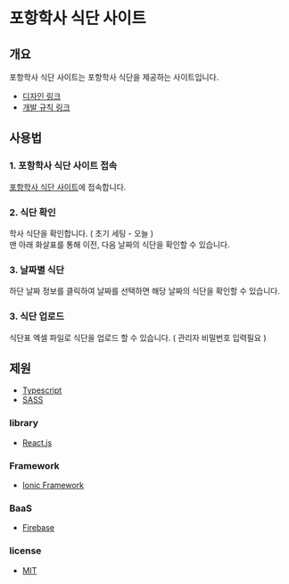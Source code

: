 # 포항학사 식단 사이트

## 개요

포항학사 식단 사이트는 포항학사 식단을 제공하는 사이트입니다.

- [디자인 링크](https://www.figma.com/file/xecHSM84BCe75z0igTSn5P/%ED%8F%AC%ED%95%AD%ED%95%99%EC%82%AC-%EC%8B%9D%EB%8B%A8-%EC%97%90%EC%85%8B?node-id=0%3A1&t=uLhp55S0Ggmbki45-1)
- [개발 규칙 링크](https://shrub-sorrel-53d.notion.site/8953a2fc611c4e5d982dcefa01f32166)

## 사용법

### 1. 포항학사 식단 사이트 접속

[포항학사 식단 사이트](https://pohang-domitory-meal.web.app/)에 접속합니다.

### 2. 식단 확인

학사 식단을 확인합니다. ( 초기 세팅 - 오늘 )  
맨 아래 화살표를 통해 이전, 다음 날짜의 식단을 확인할 수 있습니다.

### 3. 날짜별 식단

하단 날짜 정보를 클릭하여 날짜를 선택하면 해당 날짜의 식단을 확인할 수 있습니다.

### 3. 식단 업로드

식단표 엑셀 파일로 식단을 업로드 할 수 있습니다. ( 관리자 비밀번호 입력필요 )

## 제원

- [Typescript](https://www.typescriptlang.org/)
- [SASS](https://sass-lang.com/)

### library

- [React.js](https://vuejs.org/)

### Framework

- [Ionic Framework](https://ionicframework.com/)

### BaaS

- [Firebase](https://firebase.google.com/)

### license

- [MIT](https://opensource.org/licenses/MIT)
